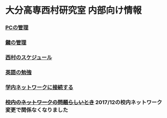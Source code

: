 <!-- -*- Coding: utf-8 -*- -->
<!-- > pandoc index.md --include-in-header=header.txt -s -o index.html -->

# 大分高専西村研究室 内部向け情報

### [PCの管理](pc.html)
### [鍵の管理](key.html)
### [西村のスケジュール](http://www.oita-ct.ac.jp/seigyo/nishimura_hp/schedule/ThisMonth.html)
### [英語の勉強](http://www.oita-ct.ac.jp/seigyo/nishimura_hp/Misc/StudyingEnglish.html)
### [学内ネットワークに接続する](misc/network.html)
### ~~[校内のネットワークの問題らしいとき](misc/network2017.html)~~ 2017/12の校内ネットワーク変更で関係なくなりました
